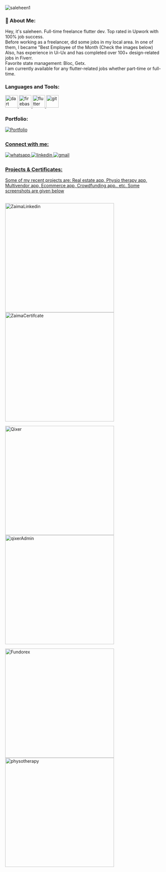 <p><img align="center" src="https://github-readme-streak-stats.herokuapp.com/?user=saleheen1&" alt="saleheen1" /></p>

<h3 align="left">🚀 About Me:</h3>

Hey, it's saleheen. Full-time freelance flutter dev. Top rated in Upwork with 100% job success. <br>
Before working as a freelancer, did some jobs in my local area. In one of them, I became "Best Employee of the Month (Check the images below) <br>
Also, has experience in Ui-Ux and has completed over 100+ design-related jobs in Fiverr. <br>
Favorite state management: Bloc, Getx. <br>
I am currently available for any flutter-related jobs whether part-time or full-time. <br>



<h3 align="left">Languages and Tools:</h3>
<p align="left"> <a href="https://dart.dev" target="_blank" rel="noreferrer"> <img src="https://www.vectorlogo.zone/logos/dartlang/dartlang-icon.svg" alt="dart" width="40" height="40"/> </a> <a href="https://firebase.google.com/" target="_blank" rel="noreferrer"> <img src="https://www.vectorlogo.zone/logos/firebase/firebase-icon.svg" alt="firebase" width="40" height="40"/> </a> <a href="https://flutter.dev" target="_blank" rel="noreferrer"> <img src="https://www.vectorlogo.zone/logos/flutterio/flutterio-icon.svg" alt="flutter" width="40" height="40"/> </a> <a href="https://git-scm.com/" target="_blank" rel="noreferrer"> <img src="https://www.vectorlogo.zone/logos/git-scm/git-scm-icon.svg" alt="git" width="40" height="40"/> </a></p>

<h3 align="left">Portfolio:</h3>
<a href="https://saleheen.godaddysites.com/" target="_blank">
<img src=https://img.shields.io/badge/My-Portfolio-%2300acee.svg?color=000000&style=for-the-badge&logo=portfolio&logoColor=white alt=Portfolio style="margin-bottom: 5px;" />

  

<h3 align="left">Connect with me:</h3>

<a href="https://api.whatsapp.com/send/?phone=+8801781873788&text&type=phone_number&app_absent=0" target="_blank">
<img src=https://img.shields.io/badge/whatsapp-%2300acee.svg?color=25D366&style=for-the-badge&logo=whatsapp&logoColor=white alt=whatsapp style="margin-bottom: 5px;" />
  
<a href="https://linkedin.com/in/sm-saleheen" target="_blank">
<img src=https://img.shields.io/badge/linkedin-%2300acee.svg?color=0077B5&style=for-the-badge&logo=linkedin&logoColor=white alt=linkedin style="margin-bottom: 5px;" />

<a href="mailto:smsaleheen3@gmail.com" target="_blank">
<img src=https://img.shields.io/badge/gmail-%2300acee.svg?color=EA4335&style=for-the-badge&logo=gmail&logoColor=white alt=gmail style="margin-bottom: 5px;" />

<h3 align="left">Projects & Certificates:</h3>
Some of my recent projects are: Real estate app, Physio therapy app, Multivendor app, Ecommerce app, Crowdfunding app.. etc. Some screenshots are given below <br> <br>


                                                                                                                                                                
<p float="left">
  <img alt=ZaimaLinkedin src="https://i.postimg.cc/JzCzMz6s/image-1.png" width="350" />
  <img alt=ZaimaCertifcate src="https://i.postimg.cc/rwYczygG/1645078995257.jpg" width="350" />
</p>

<p float="left">
  <img alt=Qixer src="https://i.postimg.cc/P5csTZz1/qixer-1.png" width="350" />
  <img alt=qixerAdmin src="https://i.postimg.cc/63rDrPsh/rs-w-2046-cg-true.png" width="350" />
</p>

<p float="left">
  <img alt=Fundorex src="https://i.postimg.cc/qMbWxnFW/image-1-1.png" width="350" />
  <img alt=physotherapy src="https://i.postimg.cc/J4rz2dqV/New-Project.png" width="350" />
</p>



